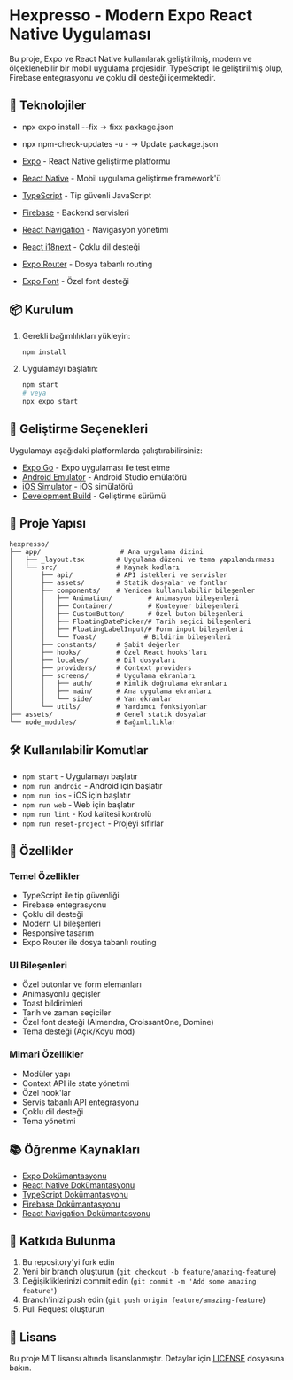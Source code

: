 # Hexpresso - Modern Expo React Native Uygulaması

Bu proje, Expo ve React Native kullanılarak geliştirilmiş, modern ve ölçeklenebilir bir mobil uygulama projesidir. TypeScript ile geliştirilmiş olup, Firebase entegrasyonu ve çoklu dil desteği içermektedir.

## 🚀 Teknolojiler
- npx expo install --fix → fixx paxkage.json
- npx npm-check-updates -u - → Update package.json

- [Expo](https://expo.dev) - React Native geliştirme platformu
- [React Native](https://reactnative.dev) - Mobil uygulama geliştirme framework'ü
- [TypeScript](https://www.typescriptlang.org) - Tip güvenli JavaScript
- [Firebase](https://firebase.google.com) - Backend servisleri
- [React Navigation](https://reactnavigation.org) - Navigasyon yönetimi
- [React i18next](https://react.i18next.com) - Çoklu dil desteği
- [Expo Router](https://docs.expo.dev/router/introduction/) - Dosya tabanlı routing
- [Expo Font](https://docs.expo.dev/versions/latest/sdk/font/) - Özel font desteği

## 📦 Kurulum

1. Gerekli bağımlılıkları yükleyin:

   ```bash
   npm install
   ```

2. Uygulamayı başlatın:

   ```bash
   npm start
   # veya
   npx expo start
   ```

## 🎯 Geliştirme Seçenekleri

Uygulamayı aşağıdaki platformlarda çalıştırabilirsiniz:

- [Expo Go](https://expo.dev/go) - Expo uygulaması ile test etme
- [Android Emulator](https://docs.expo.dev/workflow/android-studio-emulator/) - Android Studio emülatörü
- [iOS Simulator](https://docs.expo.dev/workflow/ios-simulator/) - iOS simülatörü
- [Development Build](https://docs.expo.dev/develop/development-builds/introduction/) - Geliştirme sürümü

## 📁 Proje Yapısı

```
hexpresso/
├── app/                    # Ana uygulama dizini
│   ├── _layout.tsx        # Uygulama düzeni ve tema yapılandırması
│   └── src/               # Kaynak kodları
│       ├── api/           # API istekleri ve servisler
│       ├── assets/        # Statik dosyalar ve fontlar
│       ├── components/    # Yeniden kullanılabilir bileşenler
│       │   ├── Animation/         # Animasyon bileşenleri
│       │   ├── Container/         # Konteyner bileşenleri
│       │   ├── CustomButton/      # Özel buton bileşenleri
│       │   ├── FloatingDatePicker/# Tarih seçici bileşenleri
│       │   ├── FloatingLabelInput/# Form input bileşenleri
│       │   └── Toast/            # Bildirim bileşenleri
│       ├── constants/     # Sabit değerler
│       ├── hooks/         # Özel React hooks'ları
│       ├── locales/       # Dil dosyaları
│       ├── providers/     # Context providers
│       ├── screens/       # Uygulama ekranları
│       │   ├── auth/      # Kimlik doğrulama ekranları
│       │   ├── main/      # Ana uygulama ekranları
│       │   └── side/      # Yan ekranlar
│       └── utils/         # Yardımcı fonksiyonlar
├── assets/                # Genel statik dosyalar
└── node_modules/          # Bağımlılıklar
```

## 🛠️ Kullanılabilir Komutlar

- `npm start` - Uygulamayı başlatır
- `npm run android` - Android için başlatır
- `npm run ios` - iOS için başlatır
- `npm run web` - Web için başlatır
- `npm run lint` - Kod kalitesi kontrolü
- `npm run reset-project` - Projeyi sıfırlar

## 🔧 Özellikler

### Temel Özellikler
- TypeScript ile tip güvenliği
- Firebase entegrasyonu
- Çoklu dil desteği
- Modern UI bileşenleri
- Responsive tasarım
- Expo Router ile dosya tabanlı routing

### UI Bileşenleri
- Özel butonlar ve form elemanları
- Animasyonlu geçişler
- Toast bildirimleri
- Tarih ve zaman seçiciler
- Özel font desteği (Almendra, CroissantOne, Domine)
- Tema desteği (Açık/Koyu mod)

### Mimari Özellikler
- Modüler yapı
- Context API ile state yönetimi
- Özel hook'lar
- Servis tabanlı API entegrasyonu
- Çoklu dil desteği
- Tema yönetimi

## 📚 Öğrenme Kaynakları

- [Expo Dokümantasyonu](https://docs.expo.dev)
- [React Native Dokümantasyonu](https://reactnative.dev/docs/getting-started)
- [TypeScript Dokümantasyonu](https://www.typescriptlang.org/docs)
- [Firebase Dokümantasyonu](https://firebase.google.com/docs)
- [React Navigation Dokümantasyonu](https://reactnavigation.org/docs/getting-started)

## 🤝 Katkıda Bulunma

1. Bu repository'yi fork edin
2. Yeni bir branch oluşturun (`git checkout -b feature/amazing-feature`)
3. Değişikliklerinizi commit edin (`git commit -m 'Add some amazing feature'`)
4. Branch'inizi push edin (`git push origin feature/amazing-feature`)
5. Pull Request oluşturun

## 📝 Lisans

Bu proje MIT lisansı altında lisanslanmıştır. Detaylar için [LICENSE](LICENSE) dosyasına bakın.

